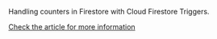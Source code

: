 Handling counters in Firestore with Cloud Firestore Triggers.

[Check the article for more information](https://monogram.io/blog/handling-counters-with-firestore-triggers)
